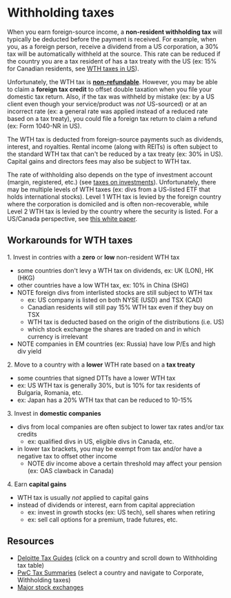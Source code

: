 # Withholding taxes

When you earn foreign-source income, a **non-resident withholding tax** will typically be deducted before the payment is received. For example, when you, as a foreign person, receive a dividend from a US corporation, a 30% tax will be automatically withheld at the source. This rate can be reduced if the country you are a tax resident of has a tax treaty with the US (ex: 15% for Canadian residents, see [WTH taxes in US](https://taxsummaries.pwc.com/united-states/corporate/withholding-taxes)).

Unfortunately, the WTH tax is **[non-refundable](https://ibkr.info/node/946)**. However, you may be able to claim a **foreign tax credit** to offset double taxation when you file your domestic tax return. Also, if the tax was withheld by mistake (ex: by a US client even though your service/product was _not_ US-sourced) or at an incorrect rate (ex: a general rate was applied instead of a reduced rate based on a tax treaty), you could file a foreign tax return to claim a refund (ex: Form 1040-NR in US).

The WTH tax is deducted from foreign-source payments such as dividends, interest, and royalties. Rental income (along with REITs) is often subject to the standard WTH tax that can't be reduced by a tax treaty (ex: 30% in US). Capital gains and directors fees may also be subject to WTH tax.

The rate of withholding also depends on the type of investment account (margin, registered, etc.) (see [taxes on investments](./taxes-on-investments.md)). Unfortunately, there may be multiple levels of WTH taxes (ex: divs from a US-listed ETF that holds international stocks). Level 1 WTH tax is levied by the foreign country where the corporation is domiciled and is often non-recoverable, while Level 2 WTH tax is levied by the country where the security is listed. For a US/Canada perspective, see [this white paper](https://www.pwlcapital.com/wp-content/uploads/2018/06/2016-06-17_-Bender-Bortolotti_Foreign_Withholding_Taxes_Hyperlinked.pdf).

## Workarounds for WTH taxes

1\. Invest in contries with a **zero** or **low** non-resident WTH tax

- some countries don't levy a WTH tax on dividends, ex: UK (LON), HK (HKG)
- other countries have a low WTH tax, ex: 10% in China (SHG)
- NOTE foreign divs from interlisted stocks are still subject to WTH tax
  - ex: US company is listed on both NYSE (USD) and TSX (CAD)
  - Canadian residents will still pay 15% WTH tax even if they buy on TSX
  - WTH tax is deducted based on the origin of the distributions (i.e. US)
  - which stock exchange the shares are traded on and in which currency is irrelevant
- NOTE companies in EM countries (ex: Russia) have low P/Es and high div yield

2\. Move to a country with a **lower** WTH rate based on a **tax treaty**

- some countries that signed DTTs have a lower WTH tax
- ex: US WTH tax is generally 30%, but is 10% for tax residents of Bulgaria, Romania, etc.
- ex: Japan has a 20% WTH tax that can be reduced to 10-15%

3\. Invest in **domestic companies**

- divs from local companies are often subject to lower tax rates and/or tax credits
  - ex: qualified divs in US, eligible divs in Canada, etc.
- in lower tax brackets, you may be exempt from tax and/or have a negative tax to offset other income
  - NOTE div income above a certain threshold may affect your pension (ex: OAS clawback in Canada)

4\. Earn **capital gains**

- WTH tax is usually _not_ applied to capital gains
- instead of dividends or interest, earn from capital appreciation
  - ex: invest in growth stocks (ex: US tech), sell shares when retiring
  - ex: sell call options for a premium, trade futures, etc.

## Resources

- [Deloitte Tax Guides](https://dits.deloitte.com/#TaxGuides) (click on a country and scroll down to Withholding tax table)
- [PwC Tax Summaries](https://taxsummaries.pwc.com/) (select a country and navigate to Corporate, Withholding taxes)
- [Major stock exchanges](https://en.wikipedia.org/wiki/List_of_stock_exchanges#Major_stock_exchanges)
